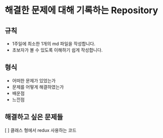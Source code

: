 # 해결한 문제에 대해 기록하는 Repository

## 규칙
- 1주일에 최소한 1개의 md 파일을 작성합니다.
- 초보자가 볼 수 있도록 이해하기 쉽게 작성합니다.

## 형식
- 어떠한 문제가 있었는가
- 문제를 어떻게 해결하였는가
- 배운점
- 느낀점

## 해결하고 싶은 문제들
[ ] 클래스 형에서 redux 사용하는 코드
